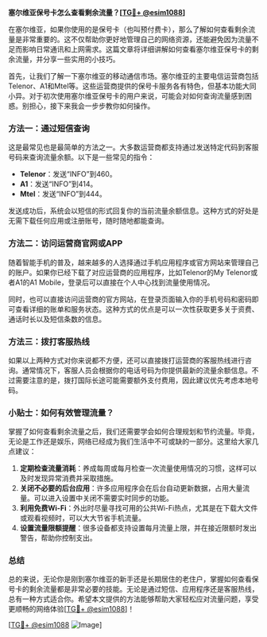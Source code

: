 **塞尔维亚保号卡怎么查看剩余流量？[[TG💪+ @esim1088](https://t.me/s/esim1088)]**

在塞尔维亚，如果你使用的是保号卡（也叫预付费卡），那么了解如何查看剩余流量是非常重要的。这不仅帮助你更好地管理自己的网络资源，还能避免因为流量不足而影响日常通讯和上网需求。这篇文章将详细讲解如何查看塞尔维亚保号卡的剩余流量，并分享一些实用的小技巧。

首先，让我们了解一下塞尔维亚的移动通信市场。塞尔维亚的主要电信运营商包括Telenor、A1和Mtel等。这些运营商提供的保号卡服务各有特色，但基本功能大同小异。对于初次使用塞尔维亚保号卡的用户来说，可能会对如何查询流量感到困惑。别担心，接下来我会一步步教你如何操作。

### 方法一：通过短信查询

这是最常见也是最简单的方法之一。大多数运营商都支持通过发送特定代码到客服号码来查询流量余额。以下是一些常见的指令：

- **Telenor**：发送“INFO”到460。
- **A1**：发送“INFO”到414。
- **Mtel**：发送“INFO”到444。

发送成功后，系统会以短信的形式回复你的当前流量余额信息。这种方式的好处是无需下载任何应用或注册账号，随时随地都能查询。

### 方法二：访问运营商官网或APP

随着智能手机的普及，越来越多的人选择通过手机应用程序或官方网站来管理自己的账户。如果你已经下载了对应运营商的应用程序，比如Telenor的My Telenor或者A1的A1 Mobile，登录后可以直接在个人中心找到流量使用情况。

同时，也可以直接访问运营商的官方网站，在登录页面输入你的手机号码和密码即可查看详细的账单和服务状态。这种方式的优点是可以一次性获取更多关于资费、通话时长以及短信条数的信息。

### 方法三：拨打客服热线

如果以上两种方式对你来说都不方便，还可以直接拨打运营商的客服热线进行咨询。通常情况下，客服人员会根据你的电话号码为你提供最新的流量余额信息。不过需要注意的是，拨打国际长途可能需要额外支付费用，因此建议优先考虑本地号码。

### 小贴士：如何有效管理流量？

掌握了如何查看剩余流量之后，我们还需要学会如何合理规划和节约流量。毕竟，无论是工作还是娱乐，网络已经成为我们生活中不可或缺的一部分。这里给大家几点建议：

1. **定期检查流量消耗**：养成每周或每月检查一次流量使用情况的习惯，这样可以及时发现异常消费并采取措施。
2. **关闭不必要的后台应用**：许多应用程序会在后台自动更新数据，占用大量流量。可以进入设置中关闭不需要实时同步的功能。
3. **利用免费Wi-Fi**：外出时尽量寻找可用的公共Wi-Fi热点，尤其是在下载大文件或观看视频时，可以大大节省手机流量。
4. **设置流量限额提醒**：很多设备都支持设置每月流量上限，并在接近限额时发出警告，帮助你控制支出。

### 总结

总的来说，无论你是刚到塞尔维亚的新手还是长期居住的老住户，掌握如何查看保号卡的剩余流量都是非常必要的技能。无论是通过短信、应用程序还是客服热线，总有一种方式适合你。希望本文提供的方法能够帮助大家轻松应对流量问题，享受更顺畅的网络体验[[TG💪+ @esim1088](https://t.me/s/esim1088)]！

[[TG💪+ @esim1088](https://t.me/s/esim1088) ![Image](https://i.postimg.cc/4NQfJmqS/Snipaste-2025-05-13-00-14-12.png)]